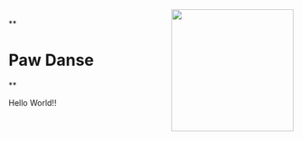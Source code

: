 

<img align="right" height="216" src="https://cloud.protogen.engineering/apps/files_sharing/publicpreview/G42jg22Smo7BpfF?file=/&fileId=641&x=3200&y=1800&a=true&etag=b475aefb71ab67af251827b5866df561"  />

<br clear="bottom">
**<h1 align="left">Paw Danse</h1>**


<p align="left">Hello World!!</p>

###
